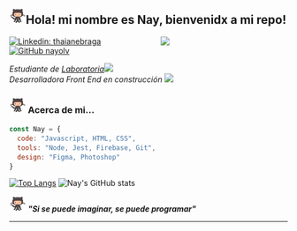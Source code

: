 

<h2><img src="https://raw.githubusercontent.com/iCharlesZ/FigureBed/master/img/octocat.gif" width="30">Hola! mi nombre es Nay, bienvenidx a mi repo!</h2>

<img align='right' src="https://media4.giphy.com/media/42pAImyjOxDEcKJcXt/giphy.gif?cid=790b76117002bfb029cd39d851c94795b0cb3150e6f268ab&rid=giphy.gif&ct=s" width="230">


[![Linkedin: thaianebraga](https://img.shields.io/badge/-NayelliOlvera-blue?style=flat-square&logo=Linkedin&logoColor=white&link=https://www.linkedin.com/in/nayelli-guadalupe-olvera-d)](https://www.linkedin.com/in/nayelli-guadalupe-olvera-d)
[![GitHub nayolv](https://img.shields.io/github/followers/nayolv?label=follow&style=social)](https://github.com/nayolv)

<p><em>Estudiante de <a href="https://www.laboratoria.la/">Laboratoria</a><img src="https://i.pinimg.com/favicons/d920244962a2c082382808569e34ac30f34f142a847445d0c269634e.gif?5b2766d2115324b104a829e50e760a6d" width="30"></br>Desarrolladora Front End en construcción
<img src="https://i.pinimg.com/favicons/d920244962a2c082382808569e34ac30f34f142a847445d0c269634e.gif?5b2766d2115324b104a829e50e760a6d" width="30"></em></p>

### <img src="https://raw.githubusercontent.com/iCharlesZ/FigureBed/master/img/octocat.gif" width="30"> Acerca de mi...

```javascript
const Nay = {
  code: "Javascript, HTML, CSS",
  tools: "Node, Jest, Firebase, Git",
  design: "Figma, Photoshop"
}
```
[![Top Langs](https://github-readme-stats.vercel.app/api/top-langs/?username=nayolv&layout=compact&theme=tokyonight)](https://github.com/nayolv/github-readme-stats)
![Nay's GitHub stats](https://github-readme-stats.vercel.app/api?username=nayolv&show_icons=true&theme=tokyonight)

<img src="https://raw.githubusercontent.com/iCharlesZ/FigureBed/master/img/octocat.gif" width="30"> <em><b>"Si se puede imaginar, se puede programar" <b></em>

---
